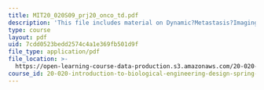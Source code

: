```yaml
---
title: MIT20_020S09_prj20_onco_td.pdf
description: 'This file includes material on Dynamic?Metastasis?Imaging. '
type: course
layout: pdf
uid: 7cdd0523bedd2574c4a1e369fb501d9f
file_type: application/pdf
file_location: >-
  https://open-learning-course-data-production.s3.amazonaws.com/20-020-introduction-to-biological-engineering-design-spring-2009/7cdd0523bedd2574c4a1e369fb501d9f_MIT20_020S09_prj20_onco_td.pdf
course_id: 20-020-introduction-to-biological-engineering-design-spring-2009
---
```


